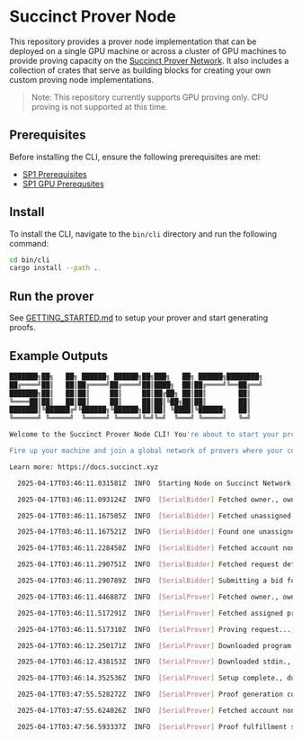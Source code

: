 # Succinct Prover Node

This repository provides a prover node implementation that can be deployed on a single GPU machine 
or across a cluster of GPU machines to provide proving capacity on the [Succinct Prover Network](https://docs.succinct.xyz/docs/network/introduction). It 
also includes a collection of crates that serve as building blocks for creating your own custom 
proving node implementations.

> Note: This repository currently supports GPU proving only. CPU proving is not supported at this time.

## Prerequisites

Before installing the CLI, ensure the following prerequisites are met:

- [SP1 Prerequisites](https://docs.succinct.xyz/docs/sp1/getting-started/install)
- [SP1 GPU Prerequsites](https://docs.succinct.xyz/docs/sp1/generating-proofs/hardware-acceleration)

## Install

To install the CLI, navigate to the `bin/cli` directory and run the following command:

```sh
cd bin/cli
cargo install --path .
```

## Run the prover

See [GETTING_STARTED.md](GETTING_STARTED.md) to setup your prover and start generating proofs.

## Example Outputs

```sh
███████╗██╗   ██╗ ██████╗ ██████╗██╗███╗   ██╗ ██████╗████████╗
██╔════╝██║   ██║██╔════╝██╔════╝██║████╗  ██║██╔════╝╚══██╔══╝
███████╗██║   ██║██║     ██║     ██║██╔██╗ ██║██║        ██║   
╚════██║██║   ██║██║     ██║     ██║██║╚██╗██║██║        ██║   
███████║╚██████╔╝╚██████╗╚██████╗██║██║ ╚████║╚██████╗   ██║   
╚══════╝ ╚═════╝  ╚═════╝ ╚═════╝╚═╝╚═╝  ╚═══╝ ╚═════╝   ╚═╝   

Welcome to the Succinct Prover Node CLI! You're about to start your proving journey.

Fire up your machine and join a global network of provers where your compute helps prove the world's software. 

Learn more: https://docs.succinct.xyz

  2025-04-17T03:46:11.031581Z  INFO  Starting Node on Succinct Network..., wallet: 0x07770d0CfB05D66c3397842C1e2d90DD434820b0, rpc: https://rpc.testnet-private.succinct.xyz, throughput: 895350, bid_amount: 1, s3_bucket: spn-artifacts-testnet-private, s3_region: us-east-2

  2025-04-17T03:46:11.093124Z  INFO  [SerialBidder] Fetched owner., owner: 07770d0cfb05d66c3397842c1e2d90dd434820b0

  2025-04-17T03:46:11.167505Z  INFO  [SerialBidder] Fetched unassigned proof requests., count: 1

  2025-04-17T03:46:11.167521Z  INFO  [SerialBidder] Found one unassigned request to bid on.

  2025-04-17T03:46:11.228458Z  INFO  [SerialBidder] Fetched account nonce., nonce: 442

  2025-04-17T03:46:11.290751Z  INFO  [SerialBidder] Fetched request details., request_id: 4092742637e0d16097b16d1cb0871eda2f30c6dadc391a73f67d15aed16c9a03, vk_hash: 0018b32c74d38cdbbcf62bd30414e413fdd5553ed5d33e9ea432a11d6d7ebcf8, version: sp1-v4.0.0-rc.3, mode: 1, strategy: 3, requester: 444a83fddbc650179cd02266d43f4a8d85fb1d84, tx_hash: 53dea9179e8bf88a56396a90764b3d6ce0f4b4508b12dd8b08c2bff4e84ef1b2, program_uri: s3://spn-artifacts-testnet-private/programs/artifact_01jqz2b9h3e788fmy6bds8vehr, stdin_uri: s3://spn-artifacts-testnet-private/stdins/artifact_01js0xn3knefrah22873pxwp0s, cycle_limit: 1249, created_at: 1744861564, created_at_utc: 2025-04-17 03:46:04 UTC, deadline: 1744861864, deadline_utc: 2025-04-17 03:51:04 UTC, remaining_time: 293, remaining_time_minutes: 4, remaining_time_seconds: 53, required_time: 0, required_time_minutes: 0, required_time_seconds: 0

  2025-04-17T03:46:11.290789Z  INFO  [SerialBidder] Submitting a bid for request, request_id: 4092742637e0d16097b16d1cb0871eda2f30c6dadc391a73f67d15aed16c9a03, bid_amount: 1

  2025-04-17T03:46:11.446887Z  INFO  [SerialProver] Fetched owner., owner: 07770d0cfb05d66c3397842c1e2d90dd434820b0

  2025-04-17T03:46:11.517291Z  INFO  [SerialProver] Fetched assigned proof requests., count: 1

  2025-04-17T03:46:11.517310Z  INFO  [SerialProver] Proving request..., request_id: 42a7e4cda5da3cd6372919cf98e4241163b642ec8f2310655e9f72193caa4212, vk_hash: 006a6605490f749d015f23676d09aab60bc2e3704edec852425795e0b4e2a530, version: sp1-v4.0.0-rc.3, mode: 2, strategy: 3, requester: 444a83fddbc650179cd02266d43f4a8d85fb1d84, tx_hash: 7ee5f447e66d0b87f231e981049f461fb27e519680de8b1084368362bff96cf1, program_uri: s3://spn-artifacts-testnet-private/programs/artifact_01jqz2ccptfp8t9gm2jnqvcx66, stdin_uri: s3://spn-artifacts-testnet-private/stdins/artifact_01js0xeamxekgtm03cgydagjg4, cycle_limit: 500000000, created_at: 1744861342, created_at_utc: 2025-04-17 03:42:22 UTC, deadline: 1744863142, deadline_utc: 2025-04-17 04:12:22 UTC

  2025-04-17T03:46:12.250171Z  INFO  [SerialProver] Downloaded program., program_size: 6028848, artifact_id: 61727469666163745f30316a717a32636370746670387439676d326a6e717663783636

  2025-04-17T03:46:12.438153Z  INFO  [SerialProver] Downloaded stdin., stdin_size: 3907629, artifact_id: 61727469666163745f30316a73307865616d78656b67746d30336367796461676a6734

  2025-04-17T03:46:14.352536Z  INFO  [SerialProver] Setup complete., duration: 1.91431943

  2025-04-17T03:47:55.528272Z  INFO  [SerialProver] Proof generation complete., duration: 103.090057557

  2025-04-17T03:47:55.624026Z  INFO  [SerialProver] Fetched account nonce., nonce: 443

  2025-04-17T03:47:56.593337Z  INFO  [SerialProver] Proof fulfillment submitted., request_id: 42a7e4cda5da3cd6372919cf98e4241163b642ec8f2310655e9f72193caa4212, proof_size: 1477239
```